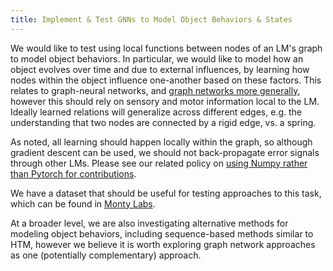 ```yaml
---
title: Implement & Test GNNs to Model Object Behaviors & States
---
```


We would like to test using local functions between nodes of an LM's graph to model object behaviors. In particular, we would like to model how an object evolves over time and due to external influences, by learning how nodes within the object influence one-another based on these factors. This relates to graph-neural networks, and [graph networks more generally](https://arxiv.org/pdf/1806.01261), however this should rely on sensory and motor information local to the LM. Ideally learned relations will generalize across different edges, e.g. the understanding that two nodes are connected by a rigid edge, vs. a spring.

As noted, all learning should happen locally within the graph, so although gradient descent can be used, we should not back-propagate error signals through other LMs. Please see our related policy on [using Numpy rather than Pytorch for contributions](../../contributing/style-guide#numpy-preferred-over-pytorch).

We have a dataset that should be useful for testing approaches to this task, which can be found in [Monty Labs](https://github.com/thousandbrainsproject/monty_lab/tree/main/object_behaviors).

At a broader level, we are also investigating alternative methods for modeling object behaviors, including sequence-based methods similar to HTM, however we believe it is worth exploring graph network approaches as one (potentially complementary) approach.